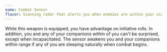 ```yaml
---
name: Combat Sensor
flavor: Scanning radar that alerts you when enemies are within your vicinity.
---
```

While this weapon is equipped, you have advantage on initiative rolls. In addition, you and any of your companions 
within <me-distance length="25" /> of you can't be surprised, except when incapacitated. The sensor awakens you and your companions within range if any of you are sleeping naturally when combat begins.
